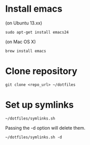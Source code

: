# Install emacs

(on Ubuntu 13.xx)

    sudo apt-get install emacs24

(on Mac OS X)

    brew install emacs

# Clone repository

    git clone <repo_url> ~/dotfiles

# Set up symlinks

    ~/dotfiles/symlinks.sh

Passing the -d option will delete them.

    ~/dotfiles/symlinks.sh -d
